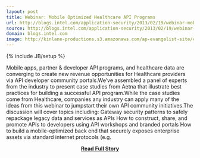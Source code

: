 ```yaml
---
layout: post
title: Webinar: Mobile Optimized Healthcare API Programs
url: http://blogs.intel.com/application-security/2013/02/19/webinar-mobile-optimized-healthcare-api-programs/
source: http://blogs.intel.com/application-security/2013/02/19/webinar-mobile-optimized-healthcare-api-programs/
domain: blogs.intel.com
image: http://kinlane-productions.s3.amazonaws.com/ap-evangelist-site/curated/screenshots/9352_api500_com.png
---
```

{% include JB/setup %}<p>Mobile apps, partner &amp; developer API programs, and healthcare data are converging to create new revenue opportunities for Healthcare providers via API developer community portals.We’ve assembled a panel of experts from the industry to present case studies from Aetna that illustrate best practices for building a successful API program.While the case studies come from Healthcare, companies any industry can apply many of the ideas from this webinar to jumpstart their own API community initiatives.The discussion will cover topics including: Gateway security patterns to safely repackage legacy data and services as APIs How to construct, share, and promote APIs to developers using API workshops and branded portals How to build a mobile-optimized back end that securely exposes enterprise assets via standard internet protocols (e.g.</p>
<center><p><a href="http://blogs.intel.com/application-security/2013/02/19/webinar-mobile-optimized-healthcare-api-programs/" style='padding:25px; font-sze:18px; font-weight: bold;'>Read Full Story</a></p></center>
